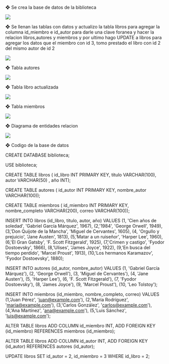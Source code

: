 ❖ Se crea la base de datos de la biblioteca

![](Screenshot_1.png)

❖ Se llenan las tablas con datos y actualizo la tabla libros para agregar 
la columna id_miembro e id_autor para darle una clave foranea y hacer la relacion libros,autores y miembros y 
por ultimo hago UPDATE a libros para agregar los datos que el miembro con id 3, tomo prestado el libro con id 2 del mismo autor de id 2

![](Screenshot_2.png)

❖ Tabla autores

![](Screenshot_3.png)

❖ Tabla libro actualizada

![](Screenshot_4.png)

❖ Tabla miembros

![](Screenshot_5.png)

❖ Diagrama de entidades relacion

![](DiagramaER.png)

❖ Codigo de la base de datos

CREATE DATABASE biblioteca;

USE biblioteca;

CREATE TABLE libros (
id_libro INT PRIMARY KEY,
titulo VARCHAR(100),
autor VARCHAR(50) ,
año INT);

CREATE TABLE autores (
id_autor INT PRIMARY KEY,
nombre_autor VARCHAR(100));

CREATE TABLE miembros (
id_miembro INT PRIMARY KEY,
nombre_completo VARCHAR(200),
correo VARCHAR(100));

INSERT INTO libros (id_libro, titulo, autor, año)
VALUES
(1, 'Cien años de soledad', 'Gabriel García Márquez', 1967),
(2,'1984', 'George Orwell',  1949),
(3,'Don Quijote de la Mancha', 'Miguel de Cervantes', 1605),
(4,	'Orgullo y prejuicio', 'Jane Austen',	1813),
(5,'Matar a un ruiseñor', 'Harper Lee', 1960),
(6,'El Gran Gatsby', 'F. Scott Fitzgerald', 1925),
(7,'Crimen y castigo', 'Fyodor Dostoevsky', 1866),
(8,'Ulises', 'James Joyce', 1922),
(9,'En busca del tiempo perdido', 'Marcel Proust', 1913),
(10,'Los hermanos Karamazov', 'Fyodor Dostoevsky', 1880);

INSERT INTO autores (id_autor, nombre_autor)
VALUES
(1, 'Gabriel García Márquez'),
(2, 'George Orwell'),
(3, 'Miguel de Cervantes'),
(4, 'Jane Austen'),
(5, 'Harper Lee'),
(6, 'F. Scott Fitzgerald'),
(7, 'Fyodor Dostoevsky'),
(8, 'James Joyce'),
(9, 'Marcel Proust'),
(10, 'Leo Tolstoy');

INSERT INTO miembros (id_miembro, nombre_completo, correo)
VALUES
(1,'Juan Pérez', 'juan@example.com'),
(2,'María Rodríguez', 'maria@example.com'),
(3,'Carlos González', 'carlos@example.com'),
(4,'Ana Martínez', 'ana@example.com'),
(5,'Luis Sánchez', 'luis@example.com');

ALTER TABLE libros ADD COLUMN id_miembro INT, ADD FOREIGN KEY (id_miembro) REFERENCES miembros (id_miembro);

ALTER TABLE libros ADD COLUMN id_autor INT, ADD FOREIGN KEY (id_autor) REFERENCES autores (id_autor);

UPDATE libros SET id_autor = 2, id_miembro = 3 WHERE id_libro = 2;